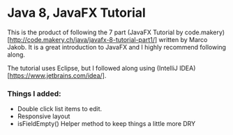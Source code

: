 Java 8, JavaFX Tutorial
=======================

This is the product of following the 7 part (JavaFX Tutorial by code.makery)[http://code.makery.ch/java/javafx-8-tutorial-part1/] written by Marco Jakob. It is a great introduction to JavaFX and I highly recommend following along.

The tutorial uses Eclipse, but I followed along using (IntelliJ IDEA)[https://www.jetbrains.com/idea/].

### Things I added:
- Double click list items to edit.
- Responsive layout
- isFieldEmpty() Helper method to keep things a little more DRY